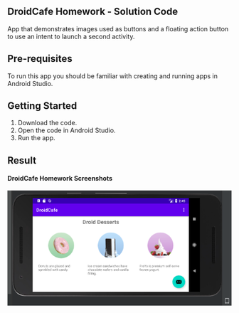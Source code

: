 ## DroidCafe Homework - Solution Code

App that demonstrates images used as buttons and a floating action button to use an intent to launch a second activity.


## Pre-requisites
To run this app you should be familiar with creating and running apps in Android Studio.

## Getting Started

1. Download the code.
2. Open the code in Android Studio.
3. Run the app.

## Result

#### DroidCafe Homework Screenshots

<img src="DriodCafe_Homework.PNG">
